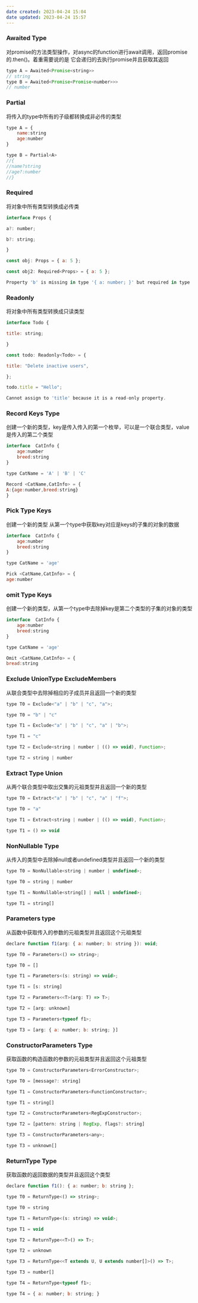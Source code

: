 ```yaml
---
date created: 2023-04-24 15:04
date updated: 2023-04-24 15:57
---
```


### Awaited Type

对promise的方法类型操作，对async的function进行await调用，返回promise的.then()。着重需要说的是 它会递归的去执行promise并且获取其返回

```js
type A = Awaited<Promise<string>>
// string
type B = Awaited<Promise<Promise<number>>>
// number
```

### Partial

将传入的type中所有的子级都转换成非必传的类型

```js
type A = {
	name:string 
	age:number
}

type B = Partial<A>
//{
//name?string 
//age?:number
//}

```

### Required

将对象中所有类型转换成必传类

```js
interface Props {

a?: number;

b?: string;

}

const obj: Props = { a: 5 };

const obj2: Required<Props> = { a: 5 };

Property 'b' is missing in type '{ a: number; }' but required in type 'Required<Props>'.
```

### Readonly

将对象中所有类型转换成只读类型

```js
interface Todo {

title: string;

}

const todo: Readonly<Todo> = {

title: "Delete inactive users",

};

todo.title = "Hello";

Cannot assign to 'title' because it is a read-only property.
```

### Record Keys Type

创建一个新的类型，key是传入传入的第一个枚举，可以是一个联合类型，value是传入的第二个类型

```js
interface  CatInfo {
	age:number 
	breed:string 
}

type CatName = 'A' | 'B' | 'C'

Record <CatName,CatInfo> = {
A:{age:number,breed:string}
}
```

### Pick Type Keys

创建一个新的类型 从第一个type中获取key对应是keys的子集的对象的数据

```js
interface  CatInfo {
	age:number 
	breed:string 
}

type CatName = 'age'

Pick <CatName,CatInfo> = {
age:number
```

### omit Type Keys

创建一个新的类型，从第一个type中去除掉key是第二个类型的子集的对象的类型

```js
interface  CatInfo {
	age:number 
	breed:string 
}

type CatName = 'age'

Omit <CatName,CatInfo> = {
bread:string
```

### Exclude UnionType ExcludeMembers

从联合类型中去除掉相应的子成员并且返回一个新的类型

```js
type T0 = Exclude<"a" | "b" | "c", "a">;

type T0 = "b" | "c"

type T1 = Exclude<"a" | "b" | "c", "a" | "b">;

type T1 = "c"

type T2 = Exclude<string | number | (() => void), Function>;

type T2 = string | number
```

### Extract Type Union

从两个联合类型中取出交集的元祖类型并且返回一个新的类型

```js
type T0 = Extract<"a" | "b" | "c", "a" | "f">;

type T0 = "a"

type T1 = Extract<string | number | (() => void), Function>;

type T1 = () => void
```

### NonNullable Type

从传入的类型中去除掉null或者undefined类型并且返回一个新的类型

```js
type T0 = NonNullable<string | number | undefined>;

type T0 = string | number

type T1 = NonNullable<string[] | null | undefined>;

type T1 = string[]
```

### Parameters type

从函数中获取传入的参数的元祖类型并且返回这个元祖类型

```js
declare function f1(arg: { a: number; b: string }): void;

type T0 = Parameters<() => string>;

type T0 = []

type T1 = Parameters<(s: string) => void>;

type T1 = [s: string]

type T2 = Parameters<<T>(arg: T) => T>;

type T2 = [arg: unknown]

type T3 = Parameters<typeof f1>;

type T3 = [arg: { a: number; b: string; }]
```

### ConstructorParameters Type

获取函数的构造函数的参数的元祖类型并且返回这个元祖类型

```js
type T0 = ConstructorParameters<ErrorConstructor>;

type T0 = [message?: string]

type T1 = ConstructorParameters<FunctionConstructor>;

type T1 = string[]

type T2 = ConstructorParameters<RegExpConstructor>;

type T2 = [pattern: string | RegExp, flags?: string]

type T3 = ConstructorParameters<any>;

type T3 = unknown[]
```

### ReturnType Type

获取函数的返回数据的类型并且返回这个类型

```js
declare function f1(): { a: number; b: string };

type T0 = ReturnType<() => string>;

type T0 = string

type T1 = ReturnType<(s: string) => void>;

type T1 = void

type T2 = ReturnType<<T>() => T>;

type T2 = unknown

type T3 = ReturnType<<T extends U, U extends number[]>() => T>;

type T3 = number[]

type T4 = ReturnType<typeof f1>;

type T4 = { a: number; b: string; }
```
